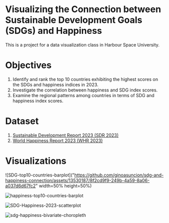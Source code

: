 # Visualizing the Connection between Sustainable Development Goals (SDGs) and Happiness
This is a project for a data visualization class in Harbour Space University.

# Objectives
1. Identify and rank the top 10 countries exhibiting the highest scores on the SDGs and happiness indices in 2023.
2. Investigate the correlation between happiness and SDG index scores.
3. Examine the regional patterns among countries in terms of SDG and happiness index scores.

# Dataset
1. [Sustainable Development Report 2023 (SDR 2023)](https://sdgtransformationcenter.org/reports/sustainable-development-report-2023)
2. [World Happiness Report 2023 (WHR 2023)](https://worldhappiness.report)

# Visualizations
![SDG-top10-countries-barplot]("https://github.com/ginoasuncion/sdg-and-happiness-connection/assets/13530187/8f2cd9f9-249b-4a59-8a06-a037d6d67fc2" width=50% height=50%)

![happiness-top10-countries-barplot](https://github.com/ginoasuncion/sdg-and-happiness-connection/assets/13530187/731fd54d-7d73-4b60-9ab1-cff66232e71d)

![SDG-Happiness-2023-scatterplot](https://github.com/ginoasuncion/sdg-and-happiness-connection/assets/13530187/d791fd57-ba29-4b67-b8aa-6433876e4ed0)

![sdg-happiness-bivariate-choropleth](https://github.com/ginoasuncion/sdg-and-happiness-connection/assets/13530187/ccba4228-1686-48ad-b575-f209adeef361)
